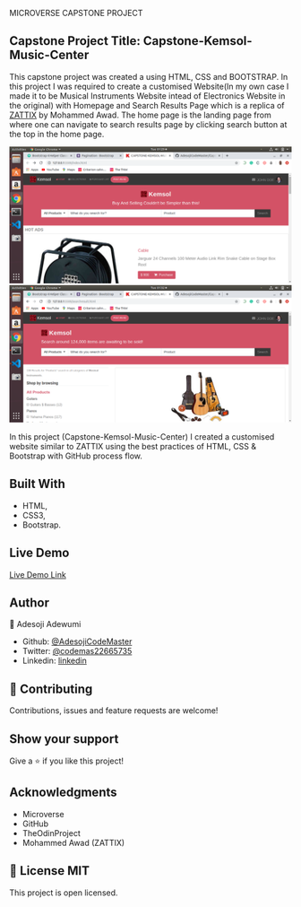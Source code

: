 
MICROVERSE CAPSTONE PROJECT

## Capstone Project Title: Capstone-Kemsol-Music-Center

This capstone project was created a using HTML, CSS and BOOTSTRAP. In this project I was required to create a customised Website(In my own case I made it to be Musical Instruments Website intead of Electronics Website in the original) with Homepage and Search Results Page which is a replica of [ZATTIX](https://www.behance.net/gallery/24796463/ZATTIX) by Mohammed Awad. The home page is the landing page from where one can navigate to search results page by clicking search button at the top in the home page.


![Homepage-screenshot](./assets/homepagescreenshot.png)
![SearchResultsPage-screenshot](./assets/SearchResultsPage.png)

In this project (Capstone-Kemsol-Music-Center) I created a customised website similar to ZATTIX using the best practices of HTML, CSS & Bootstrap with GitHub process flow.

## Built With

- HTML,
- CSS3,
- Bootstrap.

## Live Demo

[Live Demo Link](https://rawcdn.githack.com/AdesojiCodeMaster/Capstone-Kemsol-Music-Center/3cb4c4065535fbdf11b664ec2f72fb2ab3225f7e/index.html)


## Author

👤 Adesoji Adewumi

- Github: [@AdesojiCodeMaster](https://github.com/AdesojiCodeMaster)
- Twitter: [@codemas22665735](https://twitter.com/codemas22665735)
- Linkedin: [linkedin](https://www.linkedin.com/in/adesoji-adewumi-7752aba5)

## 🤝 Contributing

Contributions, issues and feature requests are welcome!

## Show your support

Give a ⭐️ if you like this project!

## Acknowledgments

- Microverse
- GitHub
- TheOdinProject
- Mohammed Awad (ZATTIX)

 ## 📝 License MIT

This project is open licensed.